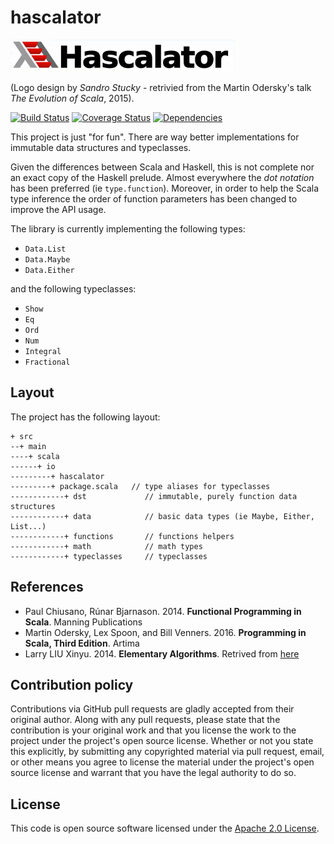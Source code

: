 # hascalator #

![Logo](img/logo.png)  

(Logo design by *Sandro Stucky* - retrivied from the Martin Odersky's talk _The Evolution of Scala_, 2015).

[![Build Status](https://travis-ci.org/CarloMicieli/hascalator.png?branch=master)](https://travis-ci.org/CarloMicieli/hascalator)
[![Coverage Status](https://coveralls.io/repos/github/CarloMicieli/hascalator/badge.svg?branch=master)](https://coveralls.io/github/CarloMicieli/hascalator?branch=master)
[![Dependencies](https://app.updateimpact.com/badge/763721648812724224/hascalator.svg?config=compile)](https://app.updateimpact.com/latest/763721648812724224/hascalator)

This project is just "for fun". There are way better implementations for immutable data structures and typeclasses.

Given the differences between Scala and Haskell, this is not complete nor an exact copy of the Haskell prelude. Almost everywhere the _dot notation_ has been preferred (ie `type.function`). Moreover, in order to help the Scala type inference the order of function parameters has been changed to improve the API usage.

The library is currently implementing the following types:

* `Data.List`
* `Data.Maybe`
* `Data.Either`

and the following typeclasses:

* `Show`
* `Eq`
* `Ord`
* `Num`
* `Integral`
* `Fractional`

## Layout ##

The project has the following layout:

```
+ src
--+ main
----+ scala
------+ io
---------+ hascalator
---------+ package.scala   // type aliases for typeclasses
------------+ dst             // immutable, purely function data structures
------------+ data            // basic data types (ie Maybe, Either, List...)
------------+ functions       // functions helpers
------------+ math            // math types
------------+ typeclasses     // typeclasses
```

## References ##

* Paul Chiusano, Rúnar Bjarnason. 2014. __Functional Programming in Scala__. Manning Publications
* Martin Odersky, Lex Spoon, and Bill Venners. 2016. __Programming in Scala, Third Edition__. Artima
* Larry LIU Xinyu. 2014. __Elementary Algorithms__. Retrived from [here](https://github.com/liuxinyu95/AlgoXY/releases/download/v0.618033/elementary-algorithms.pdf)
## Contribution policy ##

Contributions via GitHub pull requests are gladly accepted from their original author. Along with any pull requests, please state that the contribution is your original work and that you license the work to the project under the project's open source license. Whether or not you state this explicitly, by submitting any copyrighted material via pull request, email, or other means you agree to license the material under the project's open source license and warrant that you have the legal authority to do so.

## License ##

This code is open source software licensed under the [Apache 2.0 License]("http://www.apache.org/licenses/LICENSE-2.0.html").
